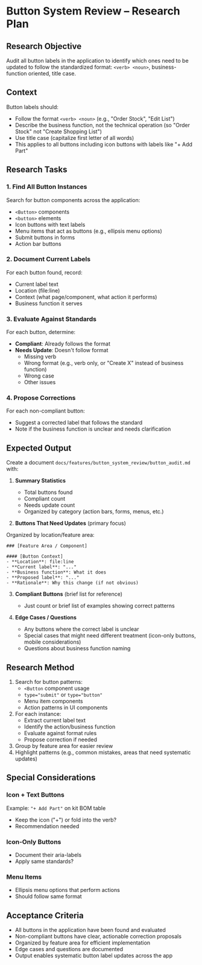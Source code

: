# Button System Review – Research Plan

## Research Objective
Audit all button labels in the application to identify which ones need to be updated to follow the standardized format: `<verb> <noun>`, business-function oriented, title case.

## Context
Button labels should:
- Follow the format `<verb> <noun>` (e.g., "Order Stock", "Edit List")
- Describe the business function, not the technical operation (so "Order Stock" not "Create Shopping List")
- Use title case (capitalize first letter of all words)
- This applies to all buttons including icon buttons with labels like "+ Add Part"

## Research Tasks

### 1. Find All Button Instances
Search for button components across the application:
- `<Button>` components
- `<button>` elements
- Icon buttons with text labels
- Menu items that act as buttons (e.g., ellipsis menu options)
- Submit buttons in forms
- Action bar buttons

### 2. Document Current Labels
For each button found, record:
- Current label text
- Location (file:line)
- Context (what page/component, what action it performs)
- Business function it serves

### 3. Evaluate Against Standards
For each button, determine:
- **Compliant**: Already follows the format
- **Needs Update**: Doesn't follow format
  - Missing verb
  - Wrong format (e.g., verb only, or "Create X" instead of business function)
  - Wrong case
  - Other issues

### 4. Propose Corrections
For each non-compliant button:
- Suggest a corrected label that follows the standard
- Note if the business function is unclear and needs clarification

## Expected Output

Create a document `docs/features/button_system_review/button_audit.md` with:

1. **Summary Statistics**
   - Total buttons found
   - Compliant count
   - Needs update count
   - Organized by category (action bars, forms, menus, etc.)

2. **Buttons That Need Updates** (primary focus)

Organized by location/feature area:
```
### [Feature Area / Component]

#### [Button Context]
- **Location**: file:line
- **Current label**: "..."
- **Business function**: What it does
- **Proposed label**: "..."
- **Rationale**: Why this change (if not obvious)
```

3. **Compliant Buttons** (brief list for reference)
   - Just count or brief list of examples showing correct patterns

4. **Edge Cases / Questions**
   - Any buttons where the correct label is unclear
   - Special cases that might need different treatment (icon-only buttons, mobile considerations)
   - Questions about business function naming

## Research Method
1. Search for button patterns:
   - `<Button` component usage
   - `type="submit"` or `type="button"`
   - Menu item components
   - Action patterns in UI components
2. For each instance:
   - Extract current label text
   - Identify the action/business function
   - Evaluate against format rules
   - Propose correction if needed
3. Group by feature area for easier review
4. Highlight patterns (e.g., common mistakes, areas that need systematic updates)

## Special Considerations

### Icon + Text Buttons
Example: `"+ Add Part"` on kit BOM table
- Keep the icon ("+") or fold into the verb?
- Recommendation needed

### Icon-Only Buttons
- Document their aria-labels
- Apply same standards?

### Menu Items
- Ellipsis menu options that perform actions
- Should follow same format

## Acceptance Criteria
- All buttons in the application have been found and evaluated
- Non-compliant buttons have clear, actionable correction proposals
- Organized by feature area for efficient implementation
- Edge cases and questions are documented
- Output enables systematic button label updates across the app
